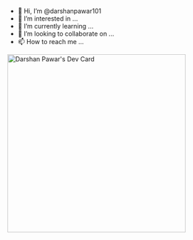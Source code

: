 - 👋 Hi, I’m @darshanpawar101
- 👀 I’m interested in ...
- 🌱 I’m currently learning ...
- 💞️ I’m looking to collaborate on ...
- 📫 How to reach me ...

<!---
darshanpawar101/darshanpawar101 is a ✨ special ✨ repository because its `README.md` (this file) appears on your GitHub profile.
You can click the Preview link to take a look at your changes.
--->
<a href="https://app.daily.dev/darshan010"><img src="https://api.daily.dev/devcards/d225c6e6278742409499a038cba05b5c.png?r=ewl" width="400" alt="Darshan Pawar's Dev Card"/></a>

